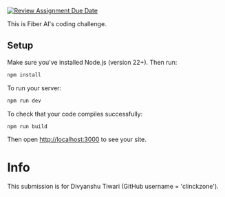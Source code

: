 [![Review Assignment Due Date](https://classroom.github.com/assets/deadline-readme-button-22041afd0340ce965d47ae6ef1cefeee28c7c493a6346c4f15d667ab976d596c.svg)](https://classroom.github.com/a/CjVP6w_a)

This is Fiber AI's coding challenge.

## Setup

Make sure you've installed Node.js (version 22+). Then run:

```bash
npm install
```

To run your server:

```bash
npm run dev
```

To check that your code compiles successfully:

```bash
npm run build
```

Then open <http://localhost:3000> to see your site.

# Info

This submission is for Divyanshu Tiwari (GitHub username = 'clinckzone').
